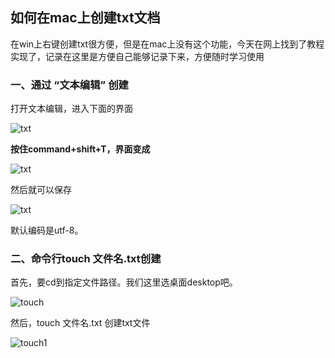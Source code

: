 ## 如何在mac上创建txt文档

在win上右键创建txt很方便，但是在mac上没有这个功能，今天在网上找到了教程实现了，记录在这里是方便自己能够记录下来，方便随时学习使用


### 一、通过 “文本编辑” 创建

打开文本编辑，进入下面的界面


![txt](https://github.com/SunshineBrother/JHBlog/blob/master/工具/如何在mac上创建txt文档/text.png)

**按住command+shift+T，界面变成**


![txt](https://github.com/SunshineBrother/JHBlog/blob/master/工具/如何在mac上创建txt文档/txt.png)


然后就可以保存

![txt](https://github.com/SunshineBrother/JHBlog/blob/master/工具/如何在mac上创建txt文档/txt1.png)


默认编码是utf-8。


### 二、命令行touch 文件名.txt创建


首先，要cd到指定文件路径。我们这里选桌面desktop吧。

![touch](https://github.com/SunshineBrother/JHBlog/blob/master/工具/如何在mac上创建txt文档/touch.png)


然后，touch 文件名.txt   创建txt文件

![touch1](https://github.com/SunshineBrother/JHBlog/blob/master/工具/如何在mac上创建txt文档/touch1.png)








